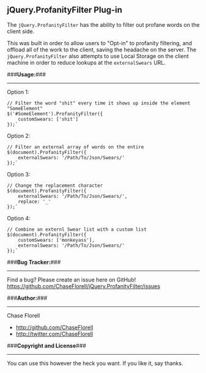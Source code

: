 ## **jQuery.ProfanityFilter Plug-in** ##

The `jQuery.ProfanityFilter` has the ability to filter out profane words on the client side.

This was built in order to allow users to "Opt-in" to profanity filtering, and offload all of the work to the client, saving the headache on the server. The `jQuery.ProfanityFilter` also attempts to use Local Storage on the client machine in order to reduce lookups at the `externalSwears` URL.

###**Usage:**###

---

Option 1:

    // Filter the word "shit" every time it shows up inside the element "SomeElement"
    $('#SomeElement').ProfanityFilter({
		customSwears: ['shit']
	});`

Option 2:

    // Filter an external array of words on the entire    
    $(document).ProfanityFilter({
		externalSwears: '/Path/To/Json/Swears/'
	});`

Option 3:

    // Change the replacement character
    $(document).ProfanityFilter({
		externalSwears: '/Path/To/Json/Swears/',
		replace: '_'
	});`

Option 4:

    // Combine an externl Swear list with a custom list
    $(document).ProfanityFilter({
		customSwears: ['monkeyass'],
		externalSwears: '/Path/To/Json/Swears/'
	});`


###**Bug Tracker:**###

---

Find a bug? Please create an issue here on GitHub!
https://github.com/ChaseFlorell/jQuery.ProfanityFilter/issues



###**Author:**###

---
  
Chase Florell  

- http://github.com/ChaseFlorell
- http://twitter.com/ChaseFlorell

###**Copyright and License**###

---

You can use this however the heck you want. If you like it, say thanks.